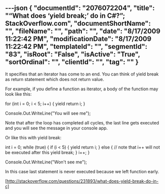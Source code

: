 ---json
{
  "documentId": "2076072204",
  "title": "“What does ‘yield break;’ do in C#?”; StackOverflow.com",
  "documentShortName": "",
  "fileName": "",
  "path": "",
  "date": "8/17/2009 11:22:42 PM",
  "modificationDate": "8/17/2009 11:22:42 PM",
  "templateId": "",
  "segmentId": "83",
  "isRoot": "False",
  "isActive": "True",
  "sortOrdinal": "",
  "clientId": "",
  "tag": ""
}
---

It specifies that an iterator has come to an end. You can think of yield break as return statement which does not return value.

For example, if you define a function as iterator, a body of the function may look like this:

for (int i = 0; i &lt; 5; i++) {
    yield return i;
}

Console.Out.WriteLine(&quot;You will see me&quot;);

Note that after the loop has completed all cycles, the last line gets executed and you will see the message in your console app.

Or like this with yield break:

int i = 0;
while (true) {
    if (i &lt; 5) {
        yield return i;
    } else {
        // note that i++ will not be executed after this
        yield break;
    }
    i++;
}

Console.Out.WriteLine(&quot;Won't see me&quot;);

In this case last statement is never executed because we left function early.

[http://stackoverflow.com/questions/231893/what-does-yield-break-do-in-c]
